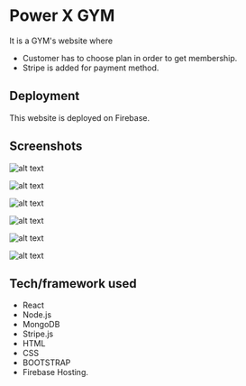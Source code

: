 # Power X GYM
It is a GYM's website where 
- Customer has to choose plan in order to get membership. 
- Stripe is added for payment method.  

## Deployment
This website is deployed on Firebase.

## Screenshots

![alt text](https://i.ibb.co/0GW632N/screenshot-power-x-gym-1.png)

![alt text](https://i.ibb.co/mJ78gsc/screenshot-power-x-gym-2.png)

![alt text](https://i.ibb.co/YdWDPmN/screenshot-power-x-gym-3.png)

![alt text](https://i.ibb.co/zxxf97x/screenshot-power-x-gym-5.png)

![alt text](https://i.ibb.co/g4pJWsh/screenshot-power-x-gym-6.png)

![alt text](https://i.ibb.co/yQzJRxV/screenshot-power-x-gym-7.png)

## Tech/framework used
- React
- Node.js 
- MongoDB  
- Stripe.js 
- HTML
- CSS
- BOOTSTRAP
- Firebase Hosting.

